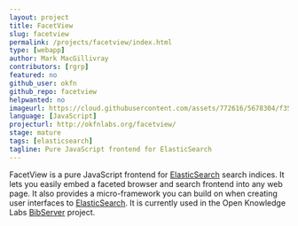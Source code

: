 ```yaml
---
layout: project
title: FacetView
slug: facetview
permalink: /projects/facetview/index.html
type: [webapp]
author: Mark MacGillivray
contributors: [rgrp]
featured: no
github_user: okfn
github_repo: facetview
helpwanted: no
imageurl: https://cloud.githubusercontent.com/assets/772616/5678304/f354fa1a-9801-11e4-8e1a-87625cd412b7.png
language: [JavaScript]
projecturl: http://okfnlabs.org/facetview/
stage: mature
tags: [elasticsearch]
tagline: Pure JavaScript frontend for ElasticSearch
---
```


FacetView is a pure JavaScript frontend for
[ElasticSearch](http://www.elasticsearch.org/) search indices.  It
lets you easily embed a faceted browser and search frontend into any
web page. It also provides a micro-framework you can build on when
creating user interfaces to
[ElasticSearch](http://www.elasticsearch.org/).  It is currently used
in the Open Knowledge Labs [BibServer](/projects/bibserver/) project.